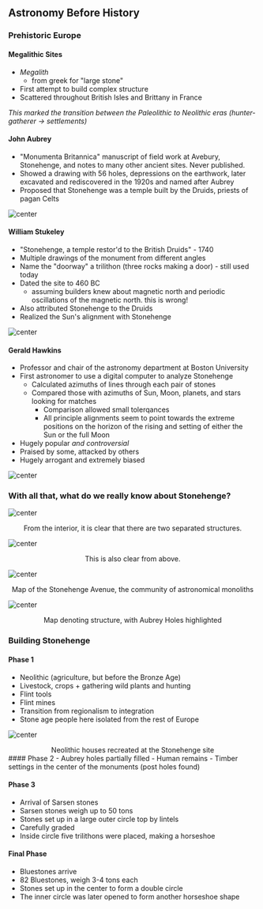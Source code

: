 ## Astronomy Before History

### Prehistoric Europe
#### Megalithic Sites
- *Megalith*
	- from greek for "large stone"
- First attempt to build complex structure
- Scattered throughout British Isles and Brittany in France

*This marked the transition between the Paleolithic to Neolithic eras (hunter-gatherer → settlements)*

#### John Aubrey
- "Monumenta Britannica" manuscript of field work at Avebury, Stonehenge, and notes to many other ancient sites. Never published.
- Showed a drawing with 56 holes, depressions on the earthwork, later excavated and rediscovered in the 1920s and named after Aubrey
- Proposed that Stonehenge was a temple built by the Druids, priests of pagan Celts

![center](../zassets/Pasted%20image%2020230920110554.png)

#### William Stukeley
- "Stonehenge, a temple restor'd to the British Druids" - 1740
- Multiple drawings of the monument from different angles
- Name the "doorway" a trilithon (three rocks making a door) - still used today
- Dated the site to 460 BC
	- assuming builders knew about magnetic north and periodic oscillations of the magnetic north. this is wrong!
- Also attributed Stonehenge to the Druids
- Realized the Sun's alignment with Stonehenge

![center](../zassets/Pasted%20image%2020230920110613.png)
#### Gerald Hawkins
- Professor and chair of the astronomy department at Boston University
- First astronomer to use a digital computer to analyze Stonehenge
	- Calculated azimuths of lines through each pair of stones
	- Compared those with azimuths of Sun, Moon, planets, and stars looking for matches
		- Comparison allowed small tolerqances
		- All principle alignments seem to point towards the extreme positions on the horizon of the rising and setting of either the Sun or the full Moon
- Hugely popular *and controversial*
- Praised by some, attacked by others
- Hugely arrogant and extremely biased

![center](../zassets/Pasted%20image%2020230920110932.png)

### With all that, what do we really know about Stonehenge?

![center](../zassets/Pasted%20image%2020230920111025.png)
<div style="text-align: center; width: 100%;">From the interior, it is clear that there are two separated structures.</div>

![center](../zassets/Pasted%20image%2020230920111109.png)
<div style="text-align: center; width: 100%;">This is also clear from above.</div>

![center](../zassets/Pasted%20image%2020230920111225.png)
<div style="text-align: center; width: 100%;">Map of the Stonehenge Avenue, the community of astronomical monoliths</div>

![center](../zassets/Pasted%20image%2020230920111355.png)

<div style="text-align: center; width: 100%;">Map denoting structure, with Aubrey Holes highlighted</div>

### Building Stonehenge
#### Phase 1
- Neolithic (agriculture, but before the Bronze Age)
- Livestock, crops + gathering wild plants and hunting
- Flint tools
- Flint mines
- Transition from regionalism to integration
- Stone age people here isolated from the rest of Europe

![center](../zassets/Pasted%20image%2020230920112358.png)
<div style="text-align: center; width: 100%;">Neolithic houses recreated at the Stonehenge site</div>
#### Phase 2
- Aubrey holes partially filled
- Human remains
- Timber settings in the center of the monuments (post holes found)

#### Phase 3
- Arrival of Sarsen stones
- Sarsen stones weigh up to 50 tons
- Stones set up in a large outer circle top by lintels
- Carefully graded
- Inside circle five trilithons were placed, making a horseshoe

#### Final Phase
- Bluestones arrive
- 82 Bluestones, weigh 3-4 tons each
- Stones set up in the center to form a double circle
- The inner circle was later opened to form another horseshoe shape